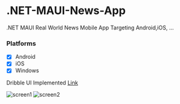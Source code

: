# .NET-MAUI-News-App
.NET MAUI Real World News Mobile App Targeting Android,iOS, ...

### Platforms

- [x] Android
- [x] iOS
- [x] Windows

Dribble UI Implemented [Link](https://dribbble.com/shots/16046681-NFT-News-App)

![screen1](https://gist.github.com/MohamadAminSoltani/a7f74caa33b8471e70ad0306b8dd69f2/raw/caddac80871d728f62e14506b73e9f52f813b875/maui1.png)
![screen2](https://gist.github.com/MohamadAminSoltani/a7f74caa33b8471e70ad0306b8dd69f2/raw/caddac80871d728f62e14506b73e9f52f813b875/maui2.png)
